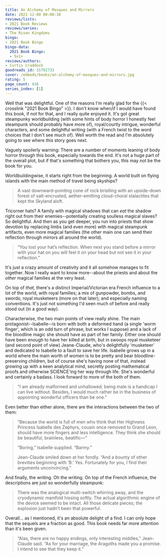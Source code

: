 ```yaml
---
title: An Alchemy of Masques and Mirrors
date: 2021-12-08 00:00:10
reviews/lists:
- 2021 Book Reviews
reviews/series:
- The Risen Kingdoms
bingo:
- 2021 Book Bingo
bingo-data:
  2021 Book Bingo:
  - 5x1+
reviews/authors:
- Curtis Craddock
goodreads_id: 31702733
cover: /embeds/books/an-alchemy-of-masques-and-mirrors.jpg
rating: 5
page_count: 416
series_index: [1]
---
```

Well that was delightful. One of the reasons I'm really glad for the {{< crosslink "2021 Book Bingo" >}}. I don't know when/if I would have found this book, if not for that, and I really quite enjoyed it. It's got great steampunky worldbuilding (with some hints of body horror I honestly feel steampunk should probably have more of), royal/courtly intrigue, wonderful characters, and some delightful writing (with a French twist to the word choices that I don't see much of). Well worth the read and I'm absolutely going to see where this story goes next. 

Vaguely spoilerly warning: There are a number of moments leaning of body horror through this book, especially towards the end. It's not a huge part of the overall plot, but if that's something that bothers you, this may not be the book for you. 

Worldbuildingwise, it starts right from the beginning. A world built on flying islands with the main method of travel being skyships? 

> A vast downward-pointing cone of rock bristling with an upside-down forest of salt-encrusted, aether-emitting cloud-choral stalactites that kept the Skyland aloft.

Tricorner hats? A family with magical shadows that can *eat* the shadow right out from their enemies--potentially creating soulless magical slaves? So delightful. And then as you get deeper, you run into priests that show devotion by replacing limbs (and even more) with magical steampunk artifacts, even more magical families (the other main one can send their reflection through mirrors all around the world).

> “You lost your hat’s reflection. When next you stand before a mirror with your hat on you will feel it on your head but not see it in your reflection.”

It's just a crazy amount of creativity and it all somehow manages to fit together. Now I really want to know more--about the priests and about the *other* magical families at the very least. 

On top of *that*, there's a distinct Imperial/Victorian era French influence to a lot of the world, with royal families; a mix of gunpowder, bombs, and swords; royal musketeers (more on that later); and especially naming conventions. It's just not something I'd seen much of before and really stood out (in a good way).

Characterwise, the two main points of view really shine. The main protagonist--Isabelle--is born with both a deformed hand (a single 'worm finger', which is an odd turn of phrase, but works I suppose) and a lack of the bloodline magic she should have as part of her family. Either one should have been enough to have her killed at birth, but in swoops royal musketeer (and second point of view) Jeane-Claude, who's delightfully 'musketeer' and dedicated to Isabelle to a fault to save her life. Isabelle grows up in a world where the main worth of women is to be pretty and bear bloodline-preserving children, but of course she's having none of that, instead growing up with a keen analytical mind, secretly posting mathematical proofs and otherwise SCIENCE'ing her way through life. She's wonderful and certainly a badass. I look forward to more of the both of them. 

> “I am already malformed and unhallowed; being male is a handicap I can live without. Besides, I would much rather be in the business of appointing wonderful officers than be one.”

Even better than either alone, there are the interactions between the two of them:

> “Because the world is full of men who think that Her Highness Princess Isabelle des Zephyrs, cousin once removed to Grand Leon, should have more fingers and less intelligence. They think she should be beautiful, brainless, beatific—”   
> 
> “Boring,” Isabelle supplied. “Barmy.”   
> 
> Jean-Claude smiled down at her fondly. “And a bounty of other brevities beginning with ‘B.’ Yes. Fortunately for you, I find their arguments unconvincing.”  

And finally, the writing. Oh the writing. On top of the French influence, the descriptions are just so wonderfully steampunk:

> There was the analogical multi-switch whirring away, and the cryodynamic manifold hissing softly. The actual algorithmic engine of the device seemed to be intact. All those delicate pieces; the explosion just hadn’t been that powerful.

Overall... as I mentioned, it's an absolute delight of a find. I can only hope that the sequels are a fraction as good. This book needs far more attention than it's been given. 

> “Alas, there are no happy endings, only interesting middles,” Jean-Claude said. “As for your marriage, the Aragoths made you a promise. I intend to see that they keep it.”